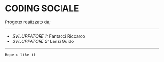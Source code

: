 # CODING SOCIALE

Progetto realizzato da;

---

- *SVILUPPATORE 1:* Fantacci Riccardo
- *SVILUPPATORE 2:* Lanzi Guido

---

`Hope u like it`
